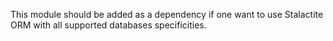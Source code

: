 This module should be added as a dependency if one want to use Stalactite ORM with all supported databases specificities.